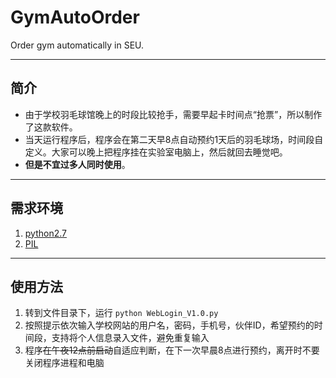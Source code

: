 # GymAutoOrder
Order gym automatically in SEU.

-----------------------
## 简介 ##
* 由于学校羽毛球馆晚上的时段比较抢手，需要早起卡时间点“抢票”，所以制作了这款软件。
* 当天运行程序后，程序会在第二天早8点自动预约1天后的羽毛球场，时间段自定义。大家可以晚上把程序挂在实验室电脑上，然后就回去睡觉吧。
* **但是不宜过多人同时使用**。

----------------------
## 需求环境 ##
1. [python2.7](https://www.python.org/downloads/)
2. [PIL](http://www.pythonware.com/products/pil/)

---
## 使用方法 ##
1. 转到文件目录下，运行 `python WebLogin_V1.0.py`
2. 按照提示依次输入学校网站的用户名，密码，手机号，伙伴ID，希望预约的时间段，支持将个人信息录入文件，避免重复输入
3. 程序~~在午夜12点前启动~~自适应判断，在下一次早晨8点进行预约，离开时不要关闭程序进程和电脑
